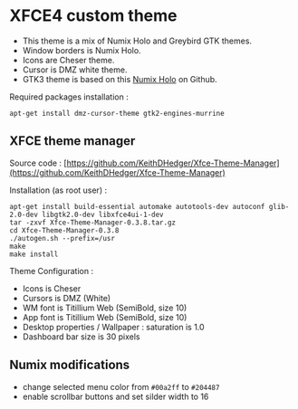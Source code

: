 # XFCE4 custom theme

* This theme is a mix of Numix Holo and Greybird GTK themes.
* Window borders is Numix Holo.
* Icons are Cheser theme.
* Cursor is DMZ white theme.
* GTK3 theme is based on this [Numix Holo](https://github.com/dar5hak/Numix-Holo) on Github.

Required packages installation :
```
apt-get install dmz-cursor-theme gtk2-engines-murrine
```

## XFCE theme manager

Source code : [https://github.com/KeithDHedger/Xfce-Theme-Manager](https://github.com/KeithDHedger/Xfce-Theme-Manager)

Installation (as root user) :

```
apt-get install build-essential automake autotools-dev autoconf glib-2.0-dev libgtk2.0-dev libxfce4ui-1-dev
tar -zxvf Xfce-Theme-Manager-0.3.8.tar.gz
cd Xfce-Theme-Manager-0.3.8
./autogen.sh --prefix=/usr
make
make install
```

Theme Configuration :

* Icons is Cheser
* Cursors is DMZ (White)
* WM font is Titillium Web (SemiBold, size 10)
* App font is Titillium Web (SemiBold, size 10)
* Desktop properties / Wallpaper : saturation is 1.0
* Dashboard bar size is 30 pixels

## Numix modifications

* change selected menu color from `#00a2ff` to `#204487`
* enable scrollbar buttons and set silder width to 16
